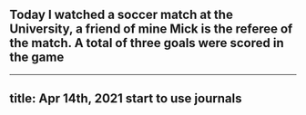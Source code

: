 ## Today I watched a soccer match at the University, a friend of mine Mick is the referee of the match. A total of three goals were scored in the game
---
title: Apr 14th, 2021 start to use journals
---

##